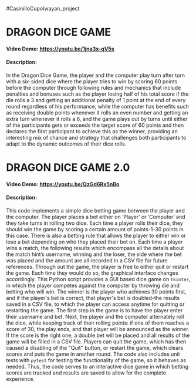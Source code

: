 #CasinilloCupoIwayan_project
# DRAGON DICE GAME
#### Video Demo: <https://youtu.be/1jna3x-qV5s>
#### Description: 
In the Dragon Dice Game, the player and the computer play turn after turn with a six-sided dice where the player tries to win by scoring 60 points before the computer 
through following rules and mechanics that include penalties and bonuses such as the player losing half of his total score if the die rolls a 3 and getting an additional penalty
of 1 point at the end of every round regardless of his performance, while the computer has benefits such as receiving double points whenever it rolls an even number and getting 
an extra turn whenever it rolls a 6, and the game plays out by turns until either of the participants gets or exceeds the target score of 60 points and then declares the first 
participant to achieve this as the winner, providing an interesting mix of chance and strategy that challenges both participants to adapt to the dynamic outcomes of their dice rolls.


# DRAGON DICE GAME 2.0
#### Video Demo: <https://youtu.be/QzGd6Rx5nBo>
#### Description:
This code implements a simple dice betting game between the player and the computer. The player places a bet either on ‘Player’ or ‘Computer’ and they take turns in rolling two dice. Each time a player rolls their dice, they should win the game by scoring a certain amount of points-1-30 points in this case. There is also a betting rule that allows the player to either win or lose a bet depending on who they placed their bet on. Each time a player wins a match, the following results which encompass all the details about the match hint’s username, winning and the loser, the side where the bet was placed and the amount are all recorded in a CSV file for future references. Through out the game, the player is free to either quit or restart the game. Each time they would do so, the graphical interface changes accordingly. This Python script provides a GUI based dice game on `tkinter`, in which the player competes against the computer by throwing die and betting who will win. The winner is the player who achieves 30 points first, and if the player's bet is correct, that player's bet is doubled-the results saved in a CSV file, to which the player can access anytime for quitting or restarting the game. The first step in the game is to have the player enter their username and bet. Next, the player and the computer alternately roll the dice, while keeping track of their rolling points: if one of them reaches a score of 30, the play ends, and that player will be announced as the winner. If the score is the right one, a double bet will be placed and all results of the game will be filled in a CSV file. Players can quit the game, which has then caused a disabling of the "Quit" button, or restart the game, which clears scores and puts the game in another round. The code also includes unit tests with `pytest` for testing the functionality of the game, so it behaves as needed. Thus, the code serves to an interactive dice game in which betting scores are tracked and results are saved to allow for the complete experience.
